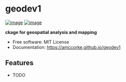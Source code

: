 # geodev1


[![image](https://img.shields.io/pypi/v/geodev1.svg)](https://pypi.python.org/pypi/geodev1)
[![image](https://img.shields.io/conda/vn/conda-forge/geodev1.svg)](https://anaconda.org/conda-forge/geodev1)


**ckage  for geospatial  analysis and mapping**


-   Free software: MIT License
-   Documentation: https://amccorke.github.io/geodev1
    

## Features

-   TODO
